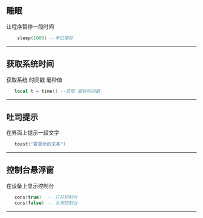 ## 睡眠
让程序暂停一段时间
```lua
    sleep(1000) --单位毫秒
```
---
## 获取系统时间
获取系统 时间戳 毫秒值
```lua
   local t = time() --获取 毫秒时间戳
```
---
## 吐司提示
在界面上提示一段文字
```lua
   toast("要显示的文本")
```
---
## 控制台悬浮窗
在设备上显示控制台
```lua
   cons(true)  -- 打开控制台
   cons(false) -- 关闭控制台
```
---